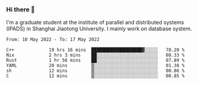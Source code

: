 ### Hi there 👋

I'm a graduate student at the institute of parallel and distributed systems (IPADS) in Shanghai Jiaotong University. I mainly work on database system.

<!--START_SECTION:waka-->

```text
From: 10 May 2022 - To: 17 May 2022

C++             19 hrs 16 mins  ███████████████████▓░░░░░   78.20 %
Nix             2 hrs 3 mins    ██░░░░░░░░░░░░░░░░░░░░░░░   08.33 %
Rust            1 hr 56 mins    ██░░░░░░░░░░░░░░░░░░░░░░░   07.89 %
YAML            20 mins         ▒░░░░░░░░░░░░░░░░░░░░░░░░   01.38 %
sh              12 mins         ▒░░░░░░░░░░░░░░░░░░░░░░░░   00.86 %
C               12 mins         ▒░░░░░░░░░░░░░░░░░░░░░░░░   00.85 %
```

<!--END_SECTION:waka-->

<!--
**yqmmm/yqmmm** is a ✨ _special_ ✨ repository because its `README.md` (this file) appears on your GitHub profile.

Here are some ideas to get you started:

- 🔭 I’m currently working on ...
- 🌱 I’m currently learning ...
- 👯 I’m looking to collaborate on ...
- 🤔 I’m looking for help with ...
- 💬 Ask me about ...
- 📫 How to reach me: ...
- 😄 Pronouns: ...
- ⚡ Fun fact: ...
-->
